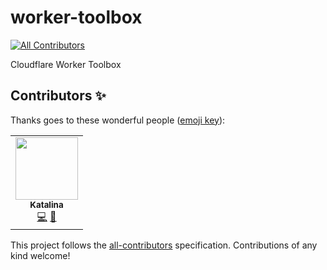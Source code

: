 # worker-toolbox
<!-- ALL-CONTRIBUTORS-BADGE:START - Do not remove or modify this section -->
[![All Contributors](https://img.shields.io/badge/all_contributors-1-orange.svg?style=flat-square)](#contributors-)
<!-- ALL-CONTRIBUTORS-BADGE:END -->
Cloudflare Worker Toolbox

## Contributors ✨

Thanks goes to these wonderful people ([emoji key](https://allcontributors.org/docs/en/emoji-key)):

<!-- ALL-CONTRIBUTORS-LIST:START - Do not remove or modify this section -->
<!-- prettier-ignore-start -->
<!-- markdownlint-disable -->
<table>
  <tr>
    <td align="center"><a href="https://kat.cafe/"><img src="https://avatars.githubusercontent.com/u/1581674?v=4?s=100" width="100px;" alt=""/><br /><sub><b>Katalina</b></sub></a><br /><a href="https://github.com/kayteh/Worker Toolbox/commits?author=kayteh" title="Code">💻</a> <a href="https://github.com/kayteh/Worker Toolbox/commits?author=kayteh" title="Documentation">📖</a></td>
  </tr>
</table>

<!-- markdownlint-restore -->
<!-- prettier-ignore-end -->

<!-- ALL-CONTRIBUTORS-LIST:END -->

This project follows the [all-contributors](https://github.com/all-contributors/all-contributors) specification. Contributions of any kind welcome!